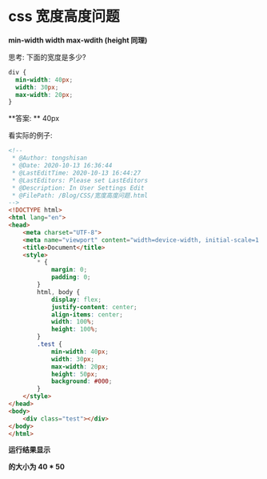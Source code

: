 # css 宽度高度问题



**min-width     width     max-wdith    (height 同理)**

 思考: 下面的宽度是多少?

```css
div {
  min-width: 40px;
  width: 30px;
  max-width: 20px;
}
```

**答案: ** 40px



看实际的例子:

```html
<!--
 * @Author: tongshisan
 * @Date: 2020-10-13 16:36:44
 * @LastEditTime: 2020-10-13 16:44:27
 * @LastEditors: Please set LastEditors
 * @Description: In User Settings Edit
 * @FilePath: /Blog/CSS/宽度高度问题.html
-->
<!DOCTYPE html>
<html lang="en">
<head>
    <meta charset="UTF-8">
    <meta name="viewport" content="width=device-width, initial-scale=1.0">
    <title>Document</title>
    <style>
        * {
            margin: 0;
            padding: 0;
        }
        html, body {
            display: flex;
            justify-content: center;
            align-items: center;
            width: 100%;
            height: 100%;
        }
        .test {
            min-width: 40px;
            width: 30px;
            max-width: 20px;
            height: 50px;
            background: #000;
        }
    </style>
</head>
<body>
    <div class="test"></div>
</body>
</html>
```



**运行结果显示 <div class="test"></div>  的大小为 40 * 50**

